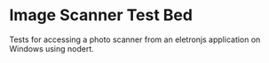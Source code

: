 # Image Scanner Test Bed

Tests for accessing a photo scanner from an eletronjs application on Windows using nodert. 

